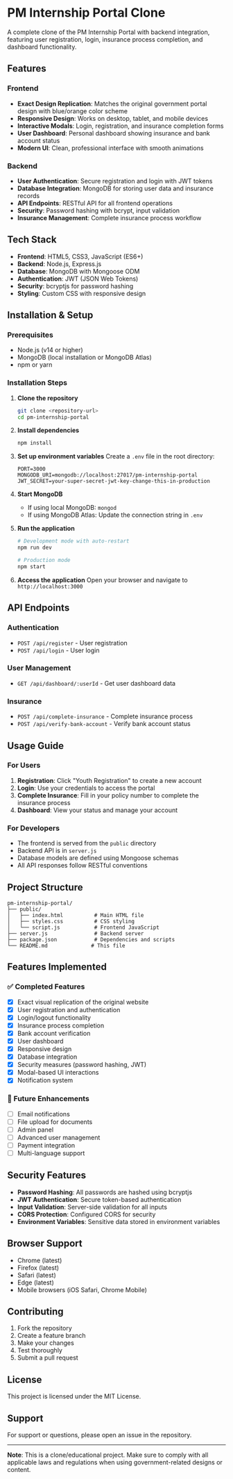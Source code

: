 # PM Internship Portal Clone

A complete clone of the PM Internship Portal with backend integration, featuring user registration, login, insurance process completion, and dashboard functionality.

## Features

### Frontend
- **Exact Design Replication**: Matches the original government portal design with blue/orange color scheme
- **Responsive Design**: Works on desktop, tablet, and mobile devices
- **Interactive Modals**: Login, registration, and insurance completion forms
- **User Dashboard**: Personal dashboard showing insurance and bank account status
- **Modern UI**: Clean, professional interface with smooth animations

### Backend
- **User Authentication**: Secure registration and login with JWT tokens
- **Database Integration**: MongoDB for storing user data and insurance records
- **API Endpoints**: RESTful API for all frontend operations
- **Security**: Password hashing with bcrypt, input validation
- **Insurance Management**: Complete insurance process workflow

## Tech Stack

- **Frontend**: HTML5, CSS3, JavaScript (ES6+)
- **Backend**: Node.js, Express.js
- **Database**: MongoDB with Mongoose ODM
- **Authentication**: JWT (JSON Web Tokens)
- **Security**: bcryptjs for password hashing
- **Styling**: Custom CSS with responsive design

## Installation & Setup

### Prerequisites
- Node.js (v14 or higher)
- MongoDB (local installation or MongoDB Atlas)
- npm or yarn

### Installation Steps

1. **Clone the repository**
   ```bash
   git clone <repository-url>
   cd pm-internship-portal
   ```

2. **Install dependencies**
   ```bash
   npm install
   ```

3. **Set up environment variables**
   Create a `.env` file in the root directory:
   ```env
   PORT=3000
   MONGODB_URI=mongodb://localhost:27017/pm-internship-portal
   JWT_SECRET=your-super-secret-jwt-key-change-this-in-production
   ```

4. **Start MongoDB**
   - If using local MongoDB: `mongod`
   - If using MongoDB Atlas: Update the connection string in `.env`

5. **Run the application**
   ```bash
   # Development mode with auto-restart
   npm run dev
   
   # Production mode
   npm start
   ```

6. **Access the application**
   Open your browser and navigate to `http://localhost:3000`

## API Endpoints

### Authentication
- `POST /api/register` - User registration
- `POST /api/login` - User login

### User Management
- `GET /api/dashboard/:userId` - Get user dashboard data

### Insurance
- `POST /api/complete-insurance` - Complete insurance process
- `POST /api/verify-bank-account` - Verify bank account status

## Usage Guide

### For Users
1. **Registration**: Click "Youth Registration" to create a new account
2. **Login**: Use your credentials to access the portal
3. **Complete Insurance**: Fill in your policy number to complete the insurance process
4. **Dashboard**: View your status and manage your account

### For Developers
- The frontend is served from the `public` directory
- Backend API is in `server.js`
- Database models are defined using Mongoose schemas
- All API responses follow RESTful conventions

## Project Structure

```
pm-internship-portal/
├── public/
│   ├── index.html          # Main HTML file
│   ├── styles.css          # CSS styling
│   └── script.js           # Frontend JavaScript
├── server.js               # Backend server
├── package.json            # Dependencies and scripts
└── README.md              # This file
```

## Features Implemented

### ✅ Completed Features
- [x] Exact visual replication of the original website
- [x] User registration and authentication
- [x] Login/logout functionality
- [x] Insurance process completion
- [x] Bank account verification
- [x] User dashboard
- [x] Responsive design
- [x] Database integration
- [x] Security measures (password hashing, JWT)
- [x] Modal-based UI interactions
- [x] Notification system

### 🔄 Future Enhancements
- [ ] Email notifications
- [ ] File upload for documents
- [ ] Admin panel
- [ ] Advanced user management
- [ ] Payment integration
- [ ] Multi-language support

## Security Features

- **Password Hashing**: All passwords are hashed using bcryptjs
- **JWT Authentication**: Secure token-based authentication
- **Input Validation**: Server-side validation for all inputs
- **CORS Protection**: Configured CORS for security
- **Environment Variables**: Sensitive data stored in environment variables

## Browser Support

- Chrome (latest)
- Firefox (latest)
- Safari (latest)
- Edge (latest)
- Mobile browsers (iOS Safari, Chrome Mobile)

## Contributing

1. Fork the repository
2. Create a feature branch
3. Make your changes
4. Test thoroughly
5. Submit a pull request

## License

This project is licensed under the MIT License.

## Support

For support or questions, please open an issue in the repository.

---

**Note**: This is a clone/educational project. Make sure to comply with all applicable laws and regulations when using government-related designs or content.
